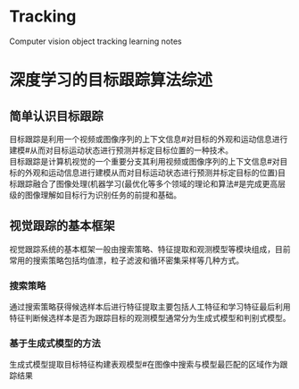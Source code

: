 # Tracking
Computer vision object tracking learning notes
# 深度学习的目标跟踪算法综述
## 简单认识目标跟踪
  目标跟踪是利用一个视频或图像序列的上下文信息#对目标的外观和运动信息进行建模#从而对目标运动状态进行预测并标定目标位置的一种技术。  
  目标跟踪是计算机视觉的一个重要分支其利用视频或图像序列的上下文信息#对目标的外观和运动信息进行建模从而对目标运动状态进行预测并标定目标的位置)目标跟踪融合了图像处理(机器学习(最优化等多个领域的理论和算法#是完成更高层级的图像理解如目标行为识别任务的前提和基础。  
## 视觉跟踪的基本框架
  视觉跟踪系统的基本框架一般由搜索策略、特征提取和观测模型等模块组成，目前常用的搜索策略包括均值漂，粒子滤波和循环密集采样等几种方式。
### 搜索策略
  通过搜索策略获得候选样本后进行特征提取主要包括人工特征和学习特征最后利用特征判断候选样本是否为跟踪目标的观测模型通常分为生成式模型和判别式模型。
### 基于生成式模型的方法
  生成式模型提取目标特征构建表观模型#在图像中搜索与模型最匹配的区域作为跟踪结果
